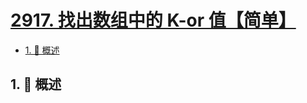 # [2917. 找出数组中的 K-or 值【简单】](https://github.com/tnotesjs/TNotes.leetcode/tree/main/notes/2917.%20%E6%89%BE%E5%87%BA%E6%95%B0%E7%BB%84%E4%B8%AD%E7%9A%84%20K-or%20%E5%80%BC%E3%80%90%E7%AE%80%E5%8D%95%E3%80%91)

<!-- region:toc -->

- [1. 📝 概述](#1--概述)

<!-- endregion:toc -->

## 1. 📝 概述
